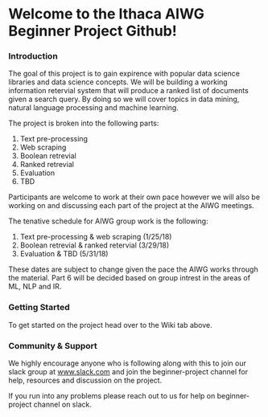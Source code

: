 # Welcome to the Ithaca AIWG Beginner Project Github!

### Introduction
The goal of this project is to gain expirence with popular data science libraries and data science concepts. We will be building a working information retervial system that will produce a ranked list of documents given a search query. By doing so we will cover topics in data mining, natural language processing and machine learning. 

The project is broken into the following parts:

1. Text pre-processing
2. Web scraping
3. Boolean retrevial
4. Ranked retrevial
5. Evaluation
6. TBD

Participants are welcome to work at their own pace however we will also be working on and discussing each part of the project at the AIWG meetings.

The tenative schedule for AIWG group work is the following:

1. Text pre-processing & web scraping (1/25/18)
2. Boolean retrevial & ranked retervial (3/29/18)
3. Evaluation & TBD (5/31/18)

These dates are subject to change given the pace the AIWG works through the material.
Part 6 will be decided based on group intrest in the areas of ML, NLP and IR. 

### Getting Started

To get started on the project head over to the Wiki tab above. 

### Community & Support

We highly encourage anyone who is following along with this to join our slack group at www.slack.com and join the beginner-project channel for help, resources and discussion on the project. 

If you run into any problems please reach out to us for help on beginner-project channel on slack. 
